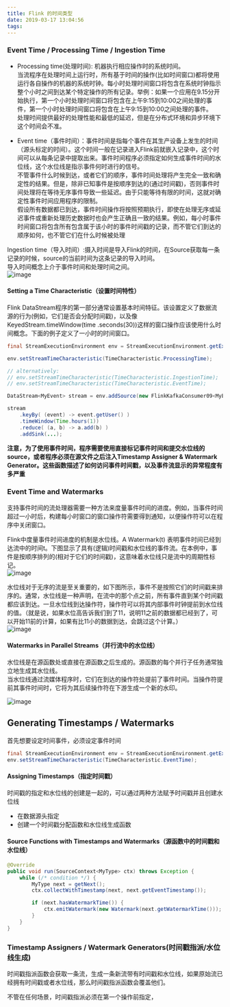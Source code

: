 ```yaml
---
title: Flink 的时间类型
date: 2019-03-17 13:04:56
tags:
---
```


### Event Time / Processing Time / Ingestion Time

<!--more-->
* Processing time(处理时间): 机器执行相应操作时的系统时间。     
当流程序在处理时间上运行时，所有基于时间的操作(比如时间窗口)都将使用运行各自操作的机器的系统时钟。每小时处理时间窗口将包含在系统时钟指示整个小时之间到达某个特定操作的所有记录。举例：如果一个应用在9.15分开始执行，第一个小时处理时间窗口将包含在上午9:15到10:00之间处理的事件，第一个小时处理时间窗口将包含在上午9:15到10:00之间处理的事件。     
处理时间提供最好的处理性能和最低的延迟，但是在分布式环境和异步环境下这个时间会不准。

* Event time（事件时间）：事件时间是指每个事件在其生产设备上发生的时间（源头标定的时间）。这个时间一般在记录进入Flink前就嵌入记录中，这个时间可以从每条记录中提取出来。事件时间程序必须指定如何生成事件时间的水位线，这个水位线是指示事件何时进行的信号。  
不管事件什么时候到达，或者它们的顺序，事件时间处理将产生完全一致和确定性的结果。但是，除非已知事件是按顺序到达的(通过时间戳)，否则事件时间处理将在等待无序事件导致一些延迟。由于只能等待有限的时间，这就对确定性事件时间应用程序的限制。   
假设所有数据都已到达，事件时间操作将按照预期执行，即使在处理无序或延迟事件或重新处理历史数据时也会产生正确且一致的结果。例如，每小时事件时间窗口将包含所有包含属于该小时的事件时间戳的记录，而不管它们到达的顺序如何，也不管它们在什么时候被处理

Ingestion time（导入时间）:摄入时间是导入Flink的时间，在Source获取每一条记录的时候，source的当前时间为这条记录的导入时间。  
导入时间概念上介于事件时间和处理时间之间。          
![image](https://ci.apache.org/projects/flink/flink-docs-release-1.6/fig/times_clocks.svg)

#### Setting a Time Characteristic（设置时间特性）
Flink DataStream程序的第一部分通常设置基本时间特征。该设置定义了数据流源的行为(例如，它们是否会分配时间戳)，以及像KeyedStream.timeWindow(time .seconds(30))这样的窗口操作应该使用什么时间概念。下面的例子定义了一小时的时间窗口。
```java
final StreamExecutionEnvironment env = StreamExecutionEnvironment.getExecutionEnvironment();

env.setStreamTimeCharacteristic(TimeCharacteristic.ProcessingTime);

// alternatively:
// env.setStreamTimeCharacteristic(TimeCharacteristic.IngestionTime);
// env.setStreamTimeCharacteristic(TimeCharacteristic.EventTime);

DataStream<MyEvent> stream = env.addSource(new FlinkKafkaConsumer09<MyEvent>(topic, schema, props));

stream
    .keyBy( (event) -> event.getUser() )
    .timeWindow(Time.hours(1))
    .reduce( (a, b) -> a.add(b) )
    .addSink(...);
```
**注意，为了使用事件时间，程序需要使用直接标记事件时间和提交水位线的source，或者程序必须在源文件之后注入Timestamp Assigner & Watermark Generator。这些函数描述了如何访问事件时间戳，以及事件流显示的异常程度有多严重**

### Event Time and Watermarks
支持事件时间的流处理器需要一种方法来度量事件时间的进度。例如，当事件时间超过一小时后，构建每小时窗口的窗口操作符需要得到通知，以便操作符可以在程序中关闭窗口。

Flink中度量事件时间进度的机制是水位线。A Watermark(t) 表明事件时间已经到达流中的时间t。下图显示了具有(逻辑)时间戳和水位线的事件流。在本例中，事件是按顺序排列的(相对于它们的时间戳)，这意味着水位线只是流中的周期性标记。     
![image](https://ci.apache.org/projects/flink/flink-docs-release-1.6/fig/stream_watermark_in_order.svg)

水位线对于无序的流是至关重要的，如下图所示，事件不是按照它们的时间戳来排序的。通常，水位线是一种声明，在流中的那个点之前，所有事件直到某个时间戳都应该到达。一旦水位线到达操作符，操作符可以将其内部事件时钟提前到水位线的值。（就是说，如果水位高告诉我们到了11，说明11之前的数据都已经到了，可以开始11前的计算，如果有比11小的数据到达，会跳过这个计算。）  
![image](https://ci.apache.org/projects/flink/flink-docs-release-1.6/fig/stream_watermark_out_of_order.svg)

#### Watermarks in Parallel Streams（并行流中的水位线）
水位线是在源函数处或直接在源函数之后生成的。源函数的每个并行子任务通常独立地生成其水位线。   
当水位线通过流媒体程序时，它们在到达的操作符处提前了事件时间。当操作符提前其事件时间时，它将为其后续操作符在下游生成一个新的水印。

![image](https://ci.apache.org/projects/flink/flink-docs-release-1.6/fig/parallel_streams_watermarks.svg)

## Generating Timestamps / Watermarks

首先想要设定时间事件，必须设定事件时间
```java
final StreamExecutionEnvironment env = StreamExecutionEnvironment.getExecutionEnvironment();
env.setStreamTimeCharacteristic(TimeCharacteristic.EventTime);
```

#### Assigning Timestamps（指定时间戳）

时间戳的指定和水位线的创建是一起的，可以通过两种方法赋予时间戳并且创建水位线
* 在数据源头指定
* 创建一个时间戳分配函数和水位线生成函数

#### Source Functions with Timestamps and Watermarks（源函数中的时间戳和水位线）

```java
@Override
public void run(SourceContext<MyType> ctx) throws Exception {
	while (/* condition */) {
		MyType next = getNext();
		ctx.collectWithTimestamp(next, next.getEventTimestamp());

		if (next.hasWatermarkTime()) {
			ctx.emitWatermark(new Watermark(next.getWatermarkTime()));
		}
	}
}
```


### Timestamp Assigners / Watermark Generators(时间戳指派/水位线生成)
时间戳指派函数会获取一条流，生成一条新流带有时间戳和水位线，如果原始流已经拥有时间戳或者水位线，那么时间戳指派函数会覆盖他们。

不管在任何场景，时间戳指派必须在第一个操作前指定，

